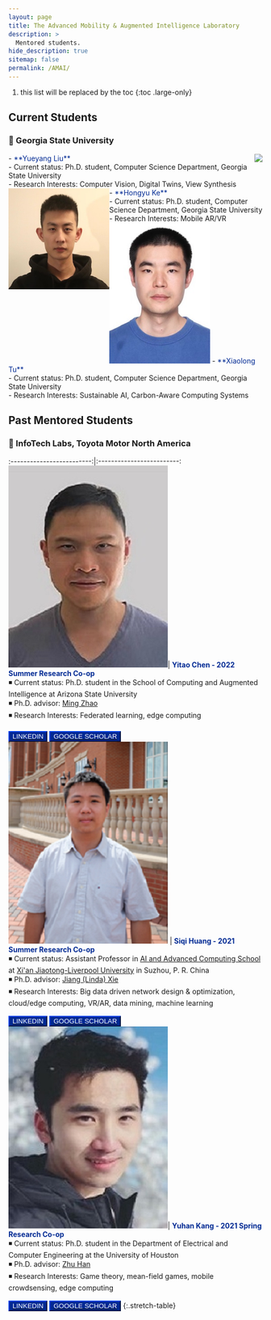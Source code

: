 ```yaml
---
layout: page
title: The Advanced Mobility & Augmented Intelligence Laboratory
description: >
  Mentored students.
hide_description: true
sitemap: false
permalink: /AMAI/
---
```

1. this list will be replaced by the toc
{:toc .large-only}

## Current Students 

### 📍 Georgia State University

<img style="float: right;" src="Yueyang.JPG">
- <span style="color:#002993">**Yueyang Liu**</span> <br>
- Current status: Ph.D. student, Computer Science Department, Georgia State University <br>
- Research Interests: Computer Vision, Digital Twins, View Synthesis <br>

<img align="left" width="200" height="200" src="img/Hongyu.JPG">  
- <span style="color:#002993">**Hongyu Ke**</span> <br> 
- Current status: Ph.D. student, Computer Science Department, Georgia State University <br>
- Research Interests: Mobile AR/VR <br>

<img src="img/Xiaolong.JPG" alt="drawing" width="200"/>  
- <span style="color:#002993">**Xiaolong Tu**</span> <br> 
- Current status: Ph.D. student, Computer Science Department, Georgia State University <br>
- Research Interests: Sustainable AI, Carbon-Aware Computing Systems <br>



## Past Mentored Students 

### 📍 InfoTech Labs, Toyota Motor North America

:-------------------------:|:-------------------------:
![Yitao Chen](img/Yitao.jpg)|  <span style="color:#002993">**Yitao Chen - 2022 Summer Research Co-op**</span> <br> ◾ Current status: Ph.D. student in the School of Computing and Augmented Intelligence at Arizona State University <br> ◾ Ph.D. advisor: [Ming Zhao](http://visa.lab.asu.edu/web/people/mingzhao/)<br> ◾ Research Interests: Federated learning, edge computing <br> <br> <button style="background-color:#002993; border-color:#002993">[<span style="color:white">LINKEDIN</span>](https://www.linkedin.com/in/yitao-chen-1725468a/)</button> <button style="background-color:#002993; border-color:#002993">[<span style="color:white">GOOGLE SCHOLAR</span>](https://scholar.google.com/citations?user=95wMTD8AAAAJ&hl=en)</button>
![Siqi Huang](img/Siqi.png) |  <span style="color:#002993">**Siqi Huang - 2021 Summer Research Co-op**</span> <br> ◾ Current status: Assistant Professor in [AI and Advanced Computing School](https://www.xjtlu.edu.cn/en/study/departments/school-of-ai-and-advanced-computing/) at [Xi'an Jiaotong-Liverpool University](https://www.xjtlu.edu.cn/en/) in Suzhou, P. R. China <br> ◾ Ph.D. advisor: [Jiang (Linda) Xie](https://webpages.charlotte.edu/~jxie1/index.html)<br> ◾ Research Interests: Big data driven network design & optimization, cloud/edge computing, VR/AR, data mining, machine learning <br> <br> <button style="background-color:#002993; border-color:#002993">[<span style="color:white">LINKEDIN</span>](https://www.linkedin.com/in/siqi-huang-58546311b/)</button> <button style="background-color:#002993; border-color:#002993">[<span style="color:white">GOOGLE SCHOLAR</span>](https://scholar.google.com/citations?user=vzx23bkAAAAJ&hl=en)</button>
![Yuhan Kang](img/Yuhan.jpg)|  <span style="color:#002993">**Yuhan Kang - 2021 Spring Research Co-op**</span> <br> ◾ Current status: Ph.D. student in the Department of Electrical and Computer Engineering at the University of Houston <br> ◾ Ph.D. advisor: [Zhu Han](http://www2.egr.uh.edu/~zhan2/) <br> ◾ Research Interests: Game theory, mean-field games, mobile crowdsensing, edge computing <br> <br> <button style="background-color:#002993; border-color:#002993">[<span style="color:white">LINKEDIN</span>](https://www.linkedin.com/in/yuhan-kang-54496920a/)</button> <button style="background-color:#002993; border-color:#002993">[<span style="color:white">GOOGLE SCHOLAR</span>](https://scholar.google.com/citations?user=9ovlDvQAAAAJ&hl=zh-CN)</button>
{:.stretch-table}

